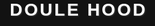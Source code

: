 <!DOCTYPE html>
<html lang="es">
<head>
  <meta charset="UTF-8" />
  <title>DOULE HOOD</title>
  <!-- Font Awesome -->
  <link
    rel="stylesheet"
    href="https://cdnjs.cloudflare.com/ajax/libs/font-awesome/6.4.0/css/all.min.css"
    crossorigin="anonymous"
    referrerpolicy="no-referrer"
  />
  <style>
    html, body {
      margin: 0;
      padding: 0;
      height: 100%;
      font-family: Arial, sans-serif;
      background: #121212; /* Fondo oscuro general */
      color: white;
    }

    header {
      width: 100%;
      background-color: #000000; /* fondo negro sólido */
      color: white;
      display: flex;
      align-items: center;
      padding: 15px 30px;
      gap: 15px;
      box-shadow: 0 4px 6px rgba(255, 255, 255, 0.1);
      position: fixed;
      top: 0;
      left: 0;
      z-index: 1000;
    }

    header i {
      font-size: 28px;
      color: #f39c12; /* color dorado para icono */
    }

    header h1 {
      margin: 0;
      font-size: 28px;
      letter-spacing: 3px;
      font-weight: 700;
      text-transform: uppercase;
      text-shadow: 1px 1px 2px rgba(255, 255, 255, 0.2);
    }

    main {
      padding-top: 70px; /* para que no quede tapado por el header */
    }
  </style>
</head>
<body>
  <header>
    <i class="fas fa-mask"></i>
    <h1>DOULE HOOD</h1>
  </header>
